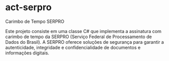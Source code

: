 # act-serpro
Carimbo de Tempo SERPRO

Este projeto consiste em uma classe C# que implementa a assinatura com carimbo de tempo da SERPRO (Serviço Federal de Processamento de Dados do Brasil). A SERPRO oferece soluções de segurança para garantir a autenticidade, integridade e confidencialidade de documentos e informações digitais.
